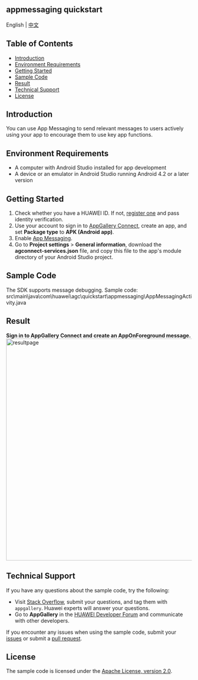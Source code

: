 ## appmessaging quickstart

English | [中文](https://github.com/AppGalleryConnect/agc-demos/blob/main/Android/appmessaging/README_ZH.md)

## Table of Contents

 * [Introduction](#introduction)
 * [Environment Requirements](#environment-requirements)
 * [Getting Started](#getting-started)
 * [Sample Code](#sample-code)
 * [Result](#result)
 * [Technical Support](#technical-support)
 * [License](#license)

## Introduction
You can use App Messaging to send relevant messages to users actively using your app to encourage them to use key app functions.

## Environment Requirements
* A computer with Android Studio installed for app development
* A device or an emulator in Android Studio running Android 4.2 or a later version 

## Getting Started
   1. Check whether you have a HUAWEI ID. If not, [register one](https://developer.huawei.com/consumer/en/doc/start/registration-and-verification-0000001053628148) and pass identity verification.
   2. Use your account to sign in to [AppGallery Connect](https://developer.huawei.com/consumer/en/service/josp/agc/index.html#/), create an app, and set **Package type** to **APK (Android app)**.
   3. Enable [App Messaging](https://developer.huawei.com/consumer/en/doc/development/AppGallery-connect-Guides/agc-appmessage-introduction-0000001071884501).
   4. Go to **Project settings** > **General information**, download the **agconnect-services.json** file, and copy this file to the app's module directory of your Android Studio project.

## Sample Code
The SDK supports message debugging.
Sample code: src\main\java\com\huawei\agc\quickstart\appmessaging\AppMessagingActivity.java

## Result
**Sign in to AppGallery Connect and create an AppOnForeground message.**</br>
<img src="images/appmessaging.gif" alt="resultpage" height="600"/>

## Technical Support
If you have any questions about the sample code, try the following:
- Visit [Stack Overflow](https://stackoverflow.com/questions/tagged/appgallery-connect), submit your questions, and tag them with `appgallery`. Huawei experts will answer your questions.  
- Go to **AppGallery** in the [HUAWEI Developer Forum](https://forums.developer.huawei.com/forumPortal/en/home?fid=0101188387844930001) and communicate with other developers.

If you encounter any issues when using the sample code, submit your [issues](https://github.com/AppGalleryConnect/agc-android-demos/issues) or submit a [pull request](https://github.com/AppGalleryConnect/agc-android-demos/pulls).

## License
The sample code is licensed under the [Apache License, version 2.0](https://www.apache.org/licenses/LICENSE-2.0).
